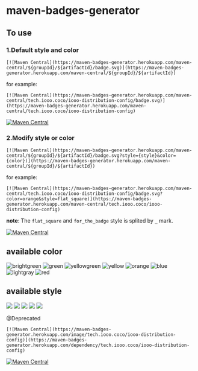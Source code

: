 # maven-badges-generator


## To use

### 1.Default style and color
```
[![Maven Central](https://maven-badges-generator.herokuapp.com/maven-central/${groupId}/${artifactId}/badge.svg)](https://maven-badges-generator.herokuapp.com/maven-central/${groupId}/${artifactId})
```
for example:
```
[![Maven Central](https://maven-badges-generator.herokuapp.com/maven-central/tech.iooo.coco/iooo-distribution-config/badge.svg)](https://maven-badges-generator.herokuapp.com/maven-central/tech.iooo.coco/iooo-distribution-config)
```

[![Maven Central](https://maven-badges-generator.herokuapp.com/maven-central/tech.iooo.coco/iooo-distribution-config/badge.svg)](https://maven-badges-generator.herokuapp.com/maven-central/tech.iooo.coco/iooo-distribution-config)

### 2.Modify style or color

```
[![Maven Central](https://maven-badges-generator.herokuapp.com/maven-central/${groupId}/${artifactId}/badge.svg?style={style}&color={color})](https://maven-badges-generator.herokuapp.com/maven-central/${groupId}/${artifactId})
```
for example:
```
[![Maven Central](https://maven-badges-generator.herokuapp.com/maven-central/tech.iooo.coco/iooo-distribution-config/badge.svg?color=orange&style=flat_square)](https://maven-badges-generator.herokuapp.com/maven-central/tech.iooo.coco/iooo-distribution-config)
```

**note**: The `flat_square` and `for_the_badge` style is splited by `_` mark.

[![Maven Central](https://maven-badges-generator.herokuapp.com/maven-central/tech.iooo.coco/iooo-distribution-config/badge.svg?color=orange&style=flat_square)](https://maven-badges-generator.herokuapp.com/maven-central/tech.iooo.coco/iooo-distribution-config)

## available color

![brightgreen](https://img.shields.io/badge/color-brightgreen-brightgreen.svg?longCache=true)
![green](https://img.shields.io/badge/color-green-green.svg?longCache=true)
![yellowgreen](https://img.shields.io/badge/color-yellowgreen-yellowgreen.svg?longCache=true)
![yellow](https://img.shields.io/badge/color-yellow-yellow.svg?longCache=true)
![orange](https://img.shields.io/badge/color-orange-orange.svg?longCache=true)
![blue](https://img.shields.io/badge/color-blue-blue.svg?longCache=true)
![lightgray](https://img.shields.io/badge/color-lightgray-lightgray.svg?longCache=true)
![red](https://img.shields.io/badge/color-red-red.svg?longCache=true)

## available style

![](https://img.shields.io/badge/style-plastic-brightgreen.svg?longCache=true&style=plastic)
![](https://img.shields.io/badge/style-flat-brightgreen.svg?longCache=true&style=flat)
![](https://img.shields.io/badge/style-flat--square-brightgreen.svg?longCache=true&style=flat-square)
![](https://img.shields.io/badge/style-for--the--badge-brightgreen.svg?longCache=true&style=for-the-badge)
![](https://img.shields.io/badge/style-social-brightgreen.svg?longCache=true&style=social)



@Deprecated
```
[![Maven Central](https://maven-badges-generator.herokuapp.com/image/tech.iooo.coco/iooo-distribution-config)](https://maven-badges-generator.herokuapp.com/dependency/tech.iooo.coco/iooo-distribution-config)
```

[![Maven Central](https://maven-badges-generator.herokuapp.com/image/tech.iooo.coco/iooo-distribution-config)](https://maven-badges-generator.herokuapp.com/dependency/tech.iooo.coco/iooo-distribution-config)
